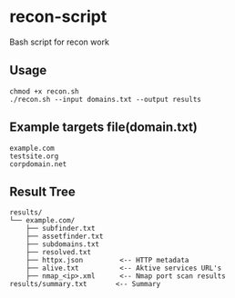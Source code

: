 # recon-script
Bash script for recon work

## Usage 
```
chmod +x recon.sh
./recon.sh --input domains.txt --output results
```

## Example targets file(domain.txt)
```
example.com
testsite.org
corpdomain.net
```
## Result Tree
```
results/
└── example.com/
    ├── subfinder.txt
    ├── assetfinder.txt
    ├── subdomains.txt
    ├── resolved.txt
    ├── httpx.json         <-- HTTP metadata
    ├── alive.txt          <-- Aktive services URL's
    ├── nmap_<ip>.xml      <-- Nmap port scan results
results/summary.txt       <-- Summary
```
